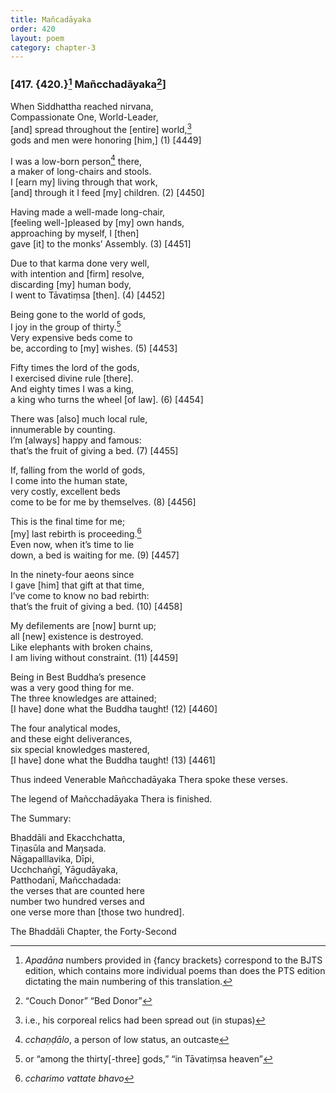 ```yaml
---
title: Mañcadāyaka
order: 420
layout: poem
category: chapter-3
---
```


### \[417. {420.}[^1] Mañ<span class="diacritics" data-state="on">c</span><span class="no-diacritics" data-state="off">ch</span>adāyaka[^2]\]

When Siddhattha reached nirvana,  
Compassionate One, World-Leader,  
\[and\] spread throughout the \[entire\] world,[^3]  
gods and men were honoring \[him,\] (1) \[4449\]

I was a low-born person[^4] there,  
a maker of long-chairs and stools.  
I \[earn my\] living through that work,  
\[and\] through it I feed \[my\] children. (2) \[4450\]

Having made a well-made long-chair,  
\[feeling well-\]pleased by \[my\] own hands,  
approaching by myself, I \[then\]  
gave \[it\] to the monks’ Assembly. (3) \[4451\]

Due to that karma done very well,  
with intention and \[firm\] resolve,  
discarding \[my\] human body,  
I went to Tāvatiṃsa \[then\]. (4) \[4452\]

Being gone to the world of gods,  
I joy in the group of thirty.[^5]  
Very expensive beds come to  
be, according to \[my\] wishes. (5) \[4453\]

Fifty times the lord of the gods,  
I exercised divine rule \[there\].  
And eighty times I was a king,  
a king who turns the wheel \[of law\]. (6) \[4454\]

There was \[also\] much local rule,  
innumerable by counting.  
I’m \[always\] happy and famous:  
that’s the fruit of giving a bed. (7) \[4455\]

If, falling from the world of gods,  
I come into the human state,  
very costly, excellent beds  
come to be for me by themselves. (8) \[4456\]

This is the final time for me;  
\[my\] last rebirth is proceeding.[^6]  
Even now, when it’s time to lie  
down, a bed is waiting for me. (9) \[4457\]

In the ninety-four aeons since  
I gave \[him\] that gift at that time,  
I’ve come to know no bad rebirth:  
that’s the fruit of giving a bed. (10) \[4458\]

My defilements are \[now\] burnt up;  
all \[new\] existence is destroyed.  
Like elephants with broken chains,  
I am living without constraint. (11) \[4459\]

Being in Best Buddha’s presence  
was a very good thing for me.  
The three knowledges are attained;  
\[I have\] done what the Buddha taught! (12) \[4460\]

The four analytical modes,  
and these eight deliverances,  
six special knowledges mastered,  
\[I have\] done what the Buddha taught! (13) \[4461\]

Thus indeed Venerable Mañ<span class="diacritics" data-state="on">c</span><span class="no-diacritics" data-state="off">ch</span>adāyaka Thera spoke these verses.

The legend of Mañ<span class="diacritics" data-state="on">c</span><span class="no-diacritics" data-state="off">ch</span>adāyaka Thera is finished.

The Summary:

Bhaddāli and Eka<span class="diacritics" data-state="on">c</span><span class="no-diacritics" data-state="off">ch</span>chatta,  
Tiṇasūla and Maŋsada.  
Nāgapalllavika, Dīpi,  
U<span class="diacritics" data-state="on">c</span><span class="no-diacritics" data-state="off">ch</span>chaṅgī, Yāgudāyaka,  
Patthodanī, Mañ<span class="diacritics" data-state="on">c</span><span class="no-diacritics" data-state="off">ch</span>adada:  
the verses that are counted here  
number two hundred verses and  
one verse more than \[those two hundred\].

The Bhaddāli Chapter, the Forty-Second

[^1]: *Apadāna* numbers provided in {fancy brackets} correspond to the BJTS edition, which contains more individual poems than does the PTS edition dictating the main numbering of this translation.

[^2]: “Couch Donor” “Bed Donor”

[^3]: i.e., his corporeal relics had been spread out (in stupas)

[^4]: *<span class="diacritics" data-state="on">c</span><span class="no-diacritics" data-state="off">ch</span>aṇḍālo*, a person of low status, an outcaste

[^5]: or “among the thirty\[-three\] gods,” “in Tāvatiṃsa heaven”

[^6]: *<span class="diacritics" data-state="on">c</span><span class="no-diacritics" data-state="off">ch</span>arimo vattate bhavo*
